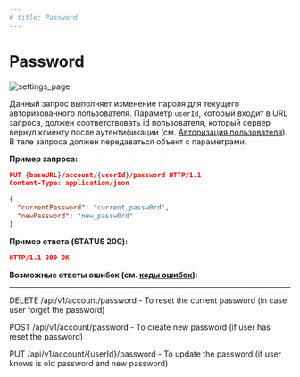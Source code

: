```yaml
---
# title: Password
---
```

# Password

![settings_page](/images/settings_page/password.png)

<req method="put" path="/account/{userId}/password" isArrow>

Данный запрос выполняет изменение пароля для текущего авторизованного пользователя. Параметр `userId`, который входит в URL запроса, должен соответствовать id пользователя, который сервер вернул клиенту после аутентификации (см. [Авторизация пользователя](/api/v1/login_page/singin.html)).
В теле запроса должен передаваться объект с параметрами.

**Пример запроса:**

```json
PUT {baseURL}/account/{userId}/password HTTP/1.1
Content-Type: application/json

{
  "currentPassword": "current_passw0rd",
  "newPassword": "new_passw0rd"
}
```

**Пример ответа (STATUS 200):**

```json
HTTP/1.1 200 OK
```

**Возможные ответы ошибок (см. [коды ошибок](/api/v1/errors.html)):**

---
DELETE /api/v1/account/password    - To reset the current password (in case user forget the password)

POST   /api/v1/account/password    - To create new password (if user has reset the password)

PUT    /api/v1/account/{userId}/password    - To update the password (if user knows is old password and new password)

</req>
